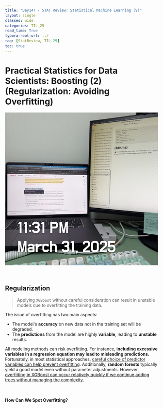 ```yaml
---
title: "Day147 - STAT Review: Statistical Machine Learning (9)"
layout: single
classes: wide
categories: TIL_25
read_time: True
typora-root-url: ../
tag: [StatReview, TIL_25]
toc: true 
---
```


# Practical Statistics for Data Scientists: Boosting (2) (Regularization: Avoiding Overfitting)

![A8E6C737-24BC-4F71-9568-134CB096E10A_1_105_c](../../images/2025-03-31-TIL25_Day147/A8E6C737-24BC-4F71-9568-134CB096E10A_1_105_c.jpeg) 

<br>

## Regularization

> Applying `XGBoost` without careful consideration can result in unstable models due to overfitting the training data. 

The issue of overfitting has two main aspects:

- The model's **accuracy** on new data not in the training set will be degraded.
- The **predictions** from the model are highly **variable**, leading to **unstable** results. 

All modeling methods can risk overfitting. For instance, **including excessive variables in a regression equation may lead to misleading predictions.** Fortunately, in most statistical approaches, <u>careful choice of predictor variables can help prevent overfitting</u>. Additionally, **random forests** typically yield a good model even without parameter adjustments. However, <u>overfitting in XGBoost can occur relatively quickly if we continue adding trees without managing the complexity.</u>

<br>

#### How Can We Spot Overfitting?

